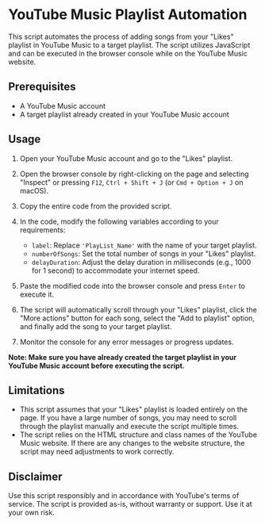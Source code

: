 # YouTube Music Playlist Automation

This script automates the process of adding songs from your "Likes" playlist in YouTube Music to a target playlist. The script utilizes JavaScript and can be executed in the browser console while on the YouTube Music website.

## Prerequisites

- A YouTube Music account
- A target playlist already created in your YouTube Music account

## Usage

1. Open your YouTube Music account and go to the "Likes" playlist.

2. Open the browser console by right-clicking on the page and selecting "Inspect" or pressing `F12`, `Ctrl + Shift + J` (or `Cmd + Option + J` on macOS).

3. Copy the entire code from the provided script.

4. In the code, modify the following variables according to your requirements:

   - `label`: Replace `'PlayList_Name'` with the name of your target playlist.
   - `numberOfSongs`: Set the total number of songs in your "Likes" playlist.
   - `delayDuration`: Adjust the delay duration in milliseconds (e.g., 1000 for 1 second) to accommodate your internet speed.

5. Paste the modified code into the browser console and press `Enter` to execute it.

6. The script will automatically scroll through your "Likes" playlist, click the "More actions" button for each song, select the "Add to playlist" option, and finally add the song to your target playlist.

7. Monitor the console for any error messages or progress updates.

**Note: Make sure you have already created the target playlist in your YouTube Music account before executing the script.**

## Limitations

- This script assumes that your "Likes" playlist is loaded entirely on the page. If you have a large number of songs, you may need to scroll through the playlist manually and execute the script multiple times.
- The script relies on the HTML structure and class names of the YouTube Music website. If there are any changes to the website structure, the script may need adjustments to work correctly.

## Disclaimer

Use this script responsibly and in accordance with YouTube's terms of service. The script is provided as-is, without warranty or support. Use it at your own risk.

